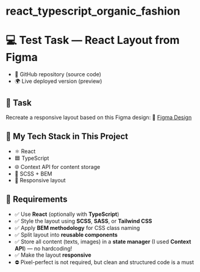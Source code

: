 # react_typescript_organic_fashion
# 💻 Test Task — React Layout from Figma

   - 📁 GitHub repository (source code)
   - 🌍 Live deployed version (preview)

## 🧩 Task

Recreate a responsive layout based on this Figma design:
🔗 [Figma Design](https://www.figma.com/community/file/1316469446514771340)

## 🧠 My Tech Stack in This Project

- ⚛️ React
- 🟦 TypeScript
- 🌐 Context API for content storage
- 🎨 SCSS + BEM
- 📱 Responsive layout

## 📌 Requirements

- ✅ Use **React** (optionally with **TypeScript**)
- ✅ Style the layout using **SCSS**, **SASS**, or **Tailwind CSS**
- ✅ Apply **BEM methodology** for CSS class naming
- ✅ Split layout into **reusable components**
- ✅ Store all content (texts, images) in a **state manager** (I used **Context API**) — no hardcoding!
- ✅ Make the layout **responsive**
- ⛔ Pixel-perfect is not required, but clean and structured code is a must

